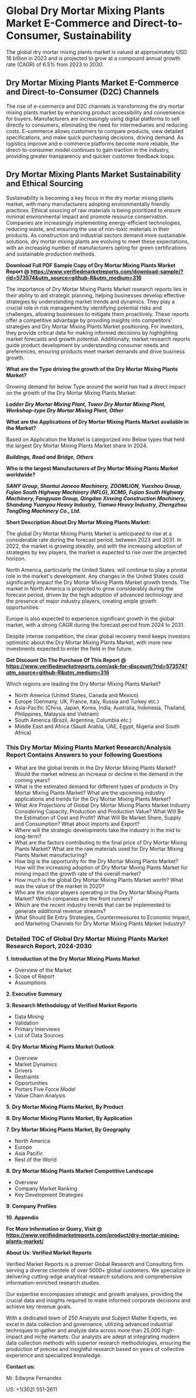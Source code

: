 <h1>Global Dry Mortar Mixing Plants Market E-Commerce and Direct-to-Consumer, Sustainability</h1><p class=""><p>The global dry mortar mixing plants market is valued at approximately USD 16 billion in 2023 and is projected to grow at a compound annual growth rate (CAGR) of 6.5% from 2023 to 2030.</p><h2>Dry Mortar Mixing Plants Market E-Commerce and Direct-to-Consumer (D2C) Channels</h2><p>The rise of e-commerce and D2C channels is transforming the dry mortar mixing plants market by enhancing product accessibility and convenience for buyers. Manufacturers are increasingly using digital platforms to sell directly to consumers, eliminating the need for intermediaries and reducing costs. E-commerce allows customers to compare products, view detailed specifications, and make quick purchasing decisions, driving demand. As logistics improve and e-commerce platforms become more reliable, the direct-to-consumer model continues to gain traction in the industry, providing greater transparency and quicker customer feedback loops.</p><h2>Dry Mortar Mixing Plants Market Sustainability and Ethical Sourcing</h2><p>Sustainability is becoming a key focus in the dry mortar mixing plants market, with many manufacturers adopting environmentally friendly practices. Ethical sourcing of raw materials is being prioritized to ensure minimal environmental impact and promote resource conservation. Companies are increasingly implementing energy-efficient technologies, reducing waste, and ensuring the use of non-toxic materials in their products. As construction and industrial sectors demand more sustainable solutions, dry mortar mixing plants are evolving to meet these expectations, with an increasing number of manufacturers opting for green certifications and sustainable production methods.</p></p><p class=""><strong>Download Full PDF Sample Copy of Dry Mortar Mixing Plants Market Report @ <a href="https://www.verifiedmarketreports.com/download-sample/?rid=573574&utm_source=github-R&utm_medium=316" target="_blank">https://www.verifiedmarketreports.com/download-sample/?rid=573574&utm_source=github-R&utm_medium=316</a></strong></p><p>The importance of&nbsp;Dry Mortar Mixing Plants Market research reports lies in their ability to aid strategic planning, helping businesses develop effective strategies by understanding market trends and dynamics. They play a crucial role in risk management by identifying potential risks and challenges, allowing businesses to mitigate them proactively. These reports offer a competitive advantage by providing insights into competitors' strategies and Dry Mortar Mixing Plants Market positioning. For investors, they provide critical data for making informed decisions by highlighting market forecasts and growth potential. Additionally, market research reports guide product development by understanding consumer needs and preferences, ensuring products meet market demands and drive business growth.</p><p><strong>What are the&nbsp;Type driving the growth of the Dry Mortar Mixing Plants Market?</strong></p><p id="" class="">Growing demand for below Type around the world has had a direct impact on the growth of the Dry Mortar Mixing Plants Market:</p><p class=""><em><strong>Ladder Dry Mortar Mixing Plant, Tower Dry Mortar Mixing Plant, Workshop-type Dry Mortar Mixing Plant, Other</strong></em></p><p class=""><strong>What are the&nbsp;Applications&nbsp;of Dry Mortar Mixing Plants Market available in the Market?</strong></p><p id="" class="">Based on Application the Market is categorized into Below types that held the largest Dry Mortar Mixing Plants Market share In 2024.</p><p class=""><em><strong>Buildings, Road and Bridge, Others</strong></em></p><p class=""><strong>Who is the largest Manufacturers of Dry Mortar Mixing Plants Market worldwide?</strong></p><p><em><strong>SANY Group, Shantui Janeoo Machinery, ZOOMLION, Yueshou Group, Fujian South Highway Machinery (NFLG), XCMG, Fujian South Highway Machinery, Fangyuan Group, Qingdao Xinxing Construction Machinery, Shandong Yuanyou Heavy Industry, Tianwo Heavy Industry, Zhengzhou TongDing Machinery Co., Ltd.</strong></em></p><p id="" class=""><strong>Short Description About Dry Mortar Mixing Plants Market:</strong></p><p>The global Dry Mortar Mixing Plants Market is anticipated to rise at a considerable rate during the forecast period, between 2023 and 2031. In 2022, the market is growing steadily, and with the increasing adoption of strategies by key players, the market is expected to rise over the projected horizon.</p><p>North America, particularly the United States, will continue to play a pivotal role in the market's development. Any changes in the United States could significantly impact the Dry Mortar Mixing Plants Market growth trends. The market in North America is projected to grow considerably during the forecast period, driven by the high adoption of advanced technology and the presence of major industry players, creating ample growth opportunities.</p><p>Europe is also expected to experience significant growth in the global market, with a strong CAGR during the forecast period from 2024 to 2031.</p><p>Despite intense competition, the clear global recovery trend keeps investors optimistic about the Dry Mortar Mixing Plants Market, with more new investments expected to enter the field in the future.</p><p id="" class=""><strong>Get Discount On The Purchase Of This Report @ <a href="https://www.verifiedmarketreports.com/ask-for-discount/?rid=573574?utm_source=github-R&utm_medium=316" target="_blank">https://www.verifiedmarketreports.com/ask-for-discount/?rid=573574?utm_source=github-R&utm_medium=316</a></strong></p><p class="">Which regions are leading the Dry Mortar Mixing Plants Market?</p><ul><li>North America (United States, Canada and Mexico)</li><li>Europe (Germany, UK, France, Italy, Russia and Turkey etc.)</li><li>Asia-Pacific (China, Japan, Korea, India, Australia, Indonesia, Thailand, Philippines, Malaysia and Vietnam)</li><li>South America (Brazil, Argentina, Columbia etc.)</li><li>Middle East and Africa (Saudi Arabia, UAE, Egypt, Nigeria and South Africa)</li></ul><h3 id="" class="">This Dry Mortar Mixing Plants Market Research/Analysis Report Contains Answers to your following Questions</h3><ul><li>What are the global trends in the Dry Mortar Mixing Plants Market? Would the market witness an increase or decline in the demand in the coming years?</li><li>What is the estimated demand for different types of products in Dry Mortar Mixing Plants Market? What are the upcoming industry applications and trends for the Dry Mortar Mixing Plants Market?</li><li>What Are Projections of Global Dry Mortar Mixing Plants Market Industry Considering Capacity, Production and Production Value? What Will Be the Estimation of Cost and Profit? What Will Be Market Share, Supply and Consumption? What about imports and Export?</li><li>Where will the strategic developments take the industry in the mid to long-term?</li><li>What are the factors contributing to the final price of Dry Mortar Mixing Plants Market? What are the raw materials used for Dry Mortar Mixing Plants Market manufacturing?</li><li>How big is the opportunity for the Dry Mortar Mixing Plants Market? How will the increasing adoption of Dry Mortar Mixing Plants Market for mining impact the growth rate of the overall market?</li><li>How much is the global Dry Mortar Mixing Plants Market worth? What was the value of the market In 2020?</li><li>Who are the major players operating in the Dry Mortar Mixing Plants Market? Which companies are the front runners?</li><li>Which are the recent industry trends that can be implemented to generate additional revenue streams?</li><li>What Should Be Entry Strategies, Countermeasures to Economic Impact, and Marketing Channels for Dry Mortar Mixing Plants Market Industry?</li></ul><h3 id="" class="">Detailed TOC of Global Dry Mortar Mixing Plants Market Research Report, 2024-2030</h3><p id="" class=""><strong>1. Introduction of the Dry Mortar Mixing Plants Market</strong></p><ul><li>Overview of the Market</li><li>Scope of Report</li><li>Assumptions</li></ul><p id="" class=""><strong>2. Executive Summary</strong></p><p id="" class=""><strong>3. Research Methodology of Verified Market Reports</strong></p><ul><li>Data Mining</li><li>Validation</li><li>Primary Interviews</li><li>List of Data Sources</li></ul><p id="" class=""><strong>4. Dry Mortar Mixing Plants Market Outlook</strong></p><ul><li>Overview</li><li>Market Dynamics</li><li>Drivers</li><li>Restraints</li><li>Opportunities</li><li>Porters Five Force Model</li><li>Value Chain Analysis</li></ul><p id="" class=""><strong>5. Dry Mortar Mixing Plants Market, By Product</strong></p><p id="" class=""><strong>6. Dry Mortar Mixing Plants Market, By Application</strong></p><p id="" class=""><strong>7. Dry Mortar Mixing Plants Market, By Geography</strong></p><ul><li>North America</li><li>Europe</li><li>Asia Pacific</li><li>Rest of the World</li></ul><p id="" class=""><strong>8. Dry Mortar Mixing Plants Market Competitive Landscape</strong></p><ul><li>Overview</li><li>Company Market Ranking</li><li>Key Development Strategies</li></ul><p id="" class=""><strong>9. Company Profiles</strong></p><p id="" class=""><strong>10. Appendix</strong></p><p id="" class=""><strong>For More Information or Query, Visit @ <a href="https://www.verifiedmarketreports.com/product/dry-mortar-mixing-plants-market/" target="_blank">https://www.verifiedmarketreports.com/product/dry-mortar-mixing-plants-market/</a></strong></p><p id="" class=""><strong>About Us: Verified Market Reports</strong></p><p id="" class="">Verified Market Reports is a premier Global Research and Consulting firm serving a diverse clientele of over 5000+ global customers. We specialize in delivering cutting-edge analytical research solutions and comprehensive information-enriched research studies.</p><p id="" class="">Our expertise encompasses strategic and growth analyses, providing the crucial data and insights required to make informed corporate decisions and achieve key revenue goals.</p><p id="" class="">With a dedicated team of 250 Analysts and Subject Matter Experts, we excel in data collection and governance, utilizing advanced industrial techniques to gather and analyze data across more than 25,000 high-impact and niche markets. Our analysts are adept at integrating modern data collection methods with superior research methodologies, ensuring the production of precise and insightful research based on years of collective experience and specialized knowledge.</p><p id="" class=""><strong>Contact us:</strong></p><p id="" class="">Mr. Edwyne Fernandes</p><p id="" class="">US: +1(302) 551-2611</p>